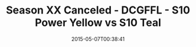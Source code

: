 ---
title: Season XX Canceled - DCGFFL - S10 Power Yellow vs S10 Teal
teams-score:
- team: _teams/s10-power-yellow.md
  score:
- team: _teams/s10-teal.md
  score: 13
mvp: Marlon D. (Power Yellow), TJ R. (Teal)
game-ball: N/A
season: 10
week:
date: '2015-05-07T00:38:41'
pageid: season-10-playoff-4435-vs-4446
---